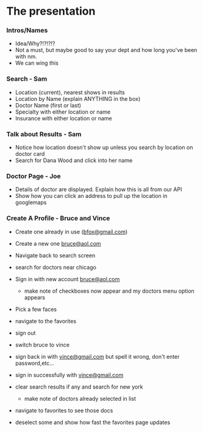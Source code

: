 # The presentation

### Intros/Names
- Idea/Why?!?!?!?
- Not a must, but maybe good to say your dept and how long you've been with nm.
- We can wing this

### Search - Sam
 - Location (current), nearest shows in results
 - Location by Name (explain ANYTHING in the box)
 - Doctor Name (first or last)
 - Specialty with either location or name
 - Insurance with either location or name

### Talk about Results - Sam
 - Notice how location doesn't show up unless you search by location on doctor card
 - Search for Dana Wood and click into her name

### Doctor Page - Joe
 - Details of doctor are displayed. Explain how this is all from our API
 - Show how you can click an address to pull up the location in googlemaps

### Create A Profile - Bruce and Vince
 - Create one already in use (bfox@gmail.com)
 - Create a new one bruce@aol.com
 - Navigate back to search screen
 - search for doctors near chicago
 - Sign in with new account bruce@aol.com
    - make note of checkboxes now appear and my doctors menu option appears
 - Pick a few faces
 - navigate to the favorites
 - sign out

 - switch bruce to vince

 - sign back in with vince@gmail.com but spell it wrong, don't enter password,etc...
 - sign in successfully with vince@gmail.com
 - clear search results if any and search for new york
    - make note of doctors already selected in list
 - navigate to favorites to see those docs
 - deselect some and show how fast the favorites page updates
